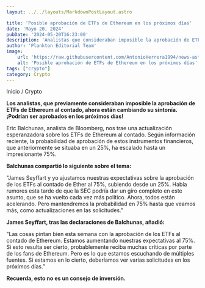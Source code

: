```yaml
---
layout: ../../layouts/MarkdownPostLayout.astro

title: 'Posible aprobación de ETFs de Ethereum en los próximos días'
date: 'Mayo 20, 2024'
pubDate: '2024-05-20T16:23:00'
description: 'Analistas que consideraban imposible la aprobación de ETFs de Ethereum al contado, cambian su perspectiva. Pueden ser aprobados en los próximos días.'
author: 'Plankton Editorial Team'
image:
    url: 'https://raw.githubusercontent.com/AntonioHerrera1994/news-astro/master/src/assets/crypto/crypto154.webp'
    alt: 'Posible aprobación de ETFs de Ethereum en los próximos días'
tags: ["crypto"]
category: Crypto
---
```


<span><a href="/" style="text-decoration:none;color:#0F1416">Inicio</a> / <a href="/crypto" style="text-decoration:none;color:#0F1416">Crypto</a></span>

<p style="font-weight: bold;">Los analistas, que previamente consideraban imposible la aprobación de ETFs de Ethereum al contado, ahora están cambiando su sintonía. ¡Podrían ser aprobados en los próximos días!</p>

Eric Balchunas, analista de Bloomberg, nos trae una actualización esperanzadora sobre los ETFs de Ethereum al contado. Según información reciente, la probabilidad de aprobación de estos instrumentos financieros, que anteriormente se situaba en un 25%, ha escalado hasta un impresionante 75%.

**Balchunas compartió lo siguiente sobre el tema:**

"James Seyffart y yo ajustamos nuestras expectativas sobre la aprobación de los ETFs al contado de Ether al 75%, subiendo desde un 25%. Había rumores esta tarde de que la SEC podría dar un giro completo en este asunto, que se ha vuelto cada vez más político. Ahora, todos están acelerando. Pero mantendremos la probabilidad en 75% hasta que veamos más, como actualizaciones en las solicitudes."

**James Seyffart, tras las declaraciones de Balchunas, añadió:**

"Las cosas pintan bien esta semana con la aprobación de los ETFs al contado de Ethereum. Estamos aumentando nuestras expectativas al 75%. Si esto resulta ser cierto, probablemente reciba muchas críticas por parte de los fans de Ethereum. Pero es lo que estamos escuchando de múltiples fuentes. Si estamos en lo cierto, deberíamos ver varias solicitudes en los próximos días.”

**Recuerda, esto no es un consejo de inversión.**
